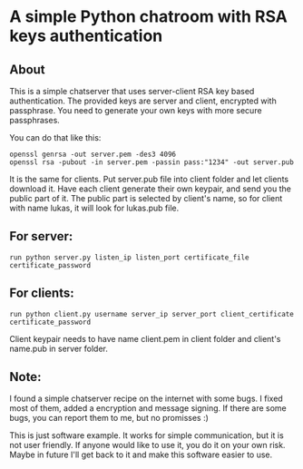 A simple Python chatroom with RSA keys authentication
=====================================================

About
-----

This is a simple chatserver that uses server-client RSA key based authentication.
The provided keys are server and client, encrypted with passphrase.
You need to generate your own keys with more secure passphrases.

You can do that like this:

    openssl genrsa -out server.pem -des3 4096
    openssl rsa -pubout -in server.pem -passin pass:"1234" -out server.pub

It is the same for clients.
Put server.pub file into client folder and let clients download it.
Have each client generate their own keypair, and send you the public part of it.
The public part is selected by client's name, so for client with name lukas, it will
look for lukas.pub file.

For server:
-----------
    run python server.py listen_ip listen_port certificate_file certificate_password

For clients:
------------
    run python client.py username server_ip server_port client_certificate certificate_password

Client keypair needs to have name client.pem in client folder and client's name.pub in server folder.


Note:
-----
I found a simple chatserver recipe on the internet with some bugs. I fixed most of them,
added a encryption and message signing. If there are some bugs, you can report them to me,
but no promisses :)

This is just software example. It works for simple communication, but it is not user friendly.
If anyone would like to use it, you do it on your own risk.
Maybe in future I'll get back to it and make this software easier to use.
